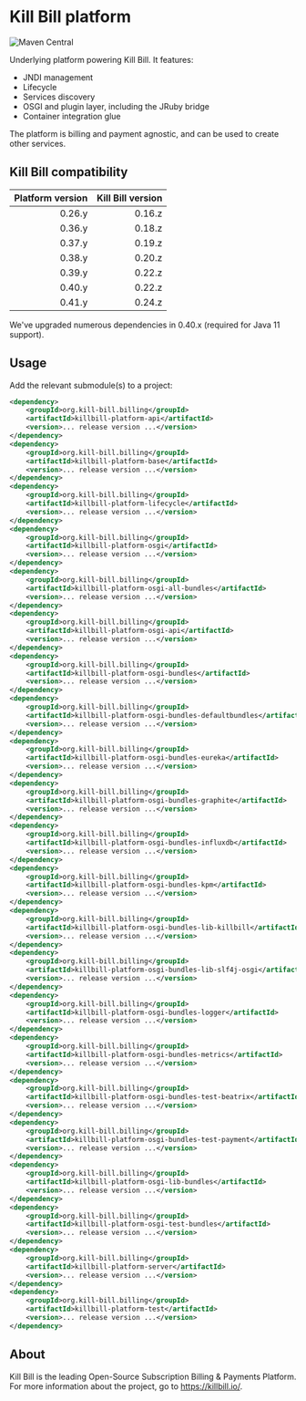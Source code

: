 # Kill Bill platform
![Maven Central](https://img.shields.io/maven-central/v/org.kill-bill.billing/killbill-platform?color=blue&label=Maven%20Central)

Underlying platform powering Kill Bill. It features:

* JNDI management
* Lifecycle
* Services discovery
* OSGI and plugin layer, including the JRuby bridge
* Container integration glue

The platform is billing and payment agnostic, and can be used to create other services.

## Kill Bill compatibility

| Platform version | Kill Bill version |
| ---------------: | ----------------: |
| 0.26.y           | 0.16.z            |
| 0.36.y           | 0.18.z            |
| 0.37.y           | 0.19.z            |
| 0.38.y           | 0.20.z            |
| 0.39.y           | 0.22.z            |
| 0.40.y           | 0.22.z            |
| 0.41.y           | 0.24.z            |

We've upgraded numerous dependencies in 0.40.x (required for Java 11 support).

## Usage

Add the relevant submodule(s) to a project:

```xml
<dependency>
    <groupId>org.kill-bill.billing</groupId>
    <artifactId>killbill-platform-api</artifactId>
    <version>... release version ...</version>
</dependency>
<dependency>
    <groupId>org.kill-bill.billing</groupId>
    <artifactId>killbill-platform-base</artifactId>
    <version>... release version ...</version>
</dependency>
<dependency>
    <groupId>org.kill-bill.billing</groupId>
    <artifactId>killbill-platform-lifecycle</artifactId>
    <version>... release version ...</version>
</dependency>
<dependency>
    <groupId>org.kill-bill.billing</groupId>
    <artifactId>killbill-platform-osgi</artifactId>
    <version>... release version ...</version>
</dependency>
<dependency>
    <groupId>org.kill-bill.billing</groupId>
    <artifactId>killbill-platform-osgi-all-bundles</artifactId>
    <version>... release version ...</version>
</dependency>
<dependency>
    <groupId>org.kill-bill.billing</groupId>
    <artifactId>killbill-platform-osgi-api</artifactId>
    <version>... release version ...</version>
</dependency>
<dependency>
    <groupId>org.kill-bill.billing</groupId>
    <artifactId>killbill-platform-osgi-bundles</artifactId>
    <version>... release version ...</version>
</dependency>
<dependency>
    <groupId>org.kill-bill.billing</groupId>
    <artifactId>killbill-platform-osgi-bundles-defaultbundles</artifactId>
    <version>... release version ...</version>
</dependency>
<dependency>
    <groupId>org.kill-bill.billing</groupId>
    <artifactId>killbill-platform-osgi-bundles-eureka</artifactId>
    <version>... release version ...</version>
</dependency>
<dependency>
    <groupId>org.kill-bill.billing</groupId>
    <artifactId>killbill-platform-osgi-bundles-graphite</artifactId>
    <version>... release version ...</version>
</dependency>
<dependency>
    <groupId>org.kill-bill.billing</groupId>
    <artifactId>killbill-platform-osgi-bundles-influxdb</artifactId>
    <version>... release version ...</version>
</dependency>
<dependency>
    <groupId>org.kill-bill.billing</groupId>
    <artifactId>killbill-platform-osgi-bundles-kpm</artifactId>
    <version>... release version ...</version>
</dependency>
<dependency>
    <groupId>org.kill-bill.billing</groupId>
    <artifactId>killbill-platform-osgi-bundles-lib-killbill</artifactId>
    <version>... release version ...</version>
</dependency>
<dependency>
    <groupId>org.kill-bill.billing</groupId>
    <artifactId>killbill-platform-osgi-bundles-lib-slf4j-osgi</artifactId>
    <version>... release version ...</version>
</dependency>
<dependency>
    <groupId>org.kill-bill.billing</groupId>
    <artifactId>killbill-platform-osgi-bundles-logger</artifactId>
    <version>... release version ...</version>
</dependency>
<dependency>
    <groupId>org.kill-bill.billing</groupId>
    <artifactId>killbill-platform-osgi-bundles-metrics</artifactId>
    <version>... release version ...</version>
</dependency>
<dependency>
    <groupId>org.kill-bill.billing</groupId>
    <artifactId>killbill-platform-osgi-bundles-test-beatrix</artifactId>
    <version>... release version ...</version>
</dependency>
<dependency>
    <groupId>org.kill-bill.billing</groupId>
    <artifactId>killbill-platform-osgi-bundles-test-payment</artifactId>
    <version>... release version ...</version>
</dependency>
<dependency>
    <groupId>org.kill-bill.billing</groupId>
    <artifactId>killbill-platform-osgi-lib-bundles</artifactId>
    <version>... release version ...</version>
</dependency>
<dependency>
    <groupId>org.kill-bill.billing</groupId>
    <artifactId>killbill-platform-osgi-test-bundles</artifactId>
    <version>... release version ...</version>
</dependency>
<dependency>
    <groupId>org.kill-bill.billing</groupId>
    <artifactId>killbill-platform-server</artifactId>
    <version>... release version ...</version>
</dependency>
<dependency>
    <groupId>org.kill-bill.billing</groupId>
    <artifactId>killbill-platform-test</artifactId>
    <version>... release version ...</version>
</dependency>
```

## About

Kill Bill is the leading Open-Source Subscription Billing & Payments Platform. For more information about the project, go to https://killbill.io/.
